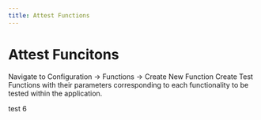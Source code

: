 ```yaml
---
title: Attest Functions
---
```

# Attest Funcitons

Navigate to Configuration -> Functions -> Create New Function
Create Test Functions with their parameters corresponding to each functionality to be tested within the application.

test 6